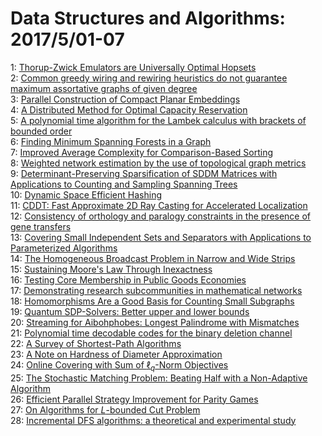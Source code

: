 # Data Structures and Algorithms: 2017/5/01-07  
1: [Thorup-Zwick Emulators are Universally Optimal Hopsets](https://doi.org/10.48550/arXiv.1705.00327)  
2: [Common greedy wiring and rewiring heuristics do not guarantee maximum  assortative graphs of given degree](https://doi.org/10.48550/arXiv.1705.00382)  
3: [Parallel Construction of Compact Planar Embeddings](https://doi.org/10.48550/arXiv.1705.00415)  
4: [A Distributed Method for Optimal Capacity Reservation](https://doi.org/10.48550/arXiv.1705.00677)  
5: [A polynomial time algorithm for the Lambek calculus with brackets of  bounded order](https://doi.org/10.48550/arXiv.1705.00694)  
6: [Finding Minimum Spanning Forests in a Graph](https://doi.org/10.48550/arXiv.1705.00774)  
7: [Improved Average Complexity for Comparison-Based Sorting](https://doi.org/10.48550/arXiv.1705.00849)  
8: [Weighted network estimation by the use of topological graph metrics](https://doi.org/10.48550/arXiv.1705.00892)  
9: [Determinant-Preserving Sparsification of SDDM Matrices with Applications  to Counting and Sampling Spanning Trees](https://doi.org/10.48550/arXiv.1705.00985)  
10: [Dynamic Space Efficient Hashing](https://doi.org/10.48550/arXiv.1705.00997)  
11: [CDDT: Fast Approximate 2D Ray Casting for Accelerated Localization](https://doi.org/10.48550/arXiv.1705.01167)  
12: [Consistency of orthology and paralogy constraints in the presence of  gene transfers](https://doi.org/10.48550/arXiv.1705.01240)  
13: [Covering Small Independent Sets and Separators with Applications to  Parameterized Algorithms](https://doi.org/10.48550/arXiv.1705.01414)  
14: [The Homogeneous Broadcast Problem in Narrow and Wide Strips](https://doi.org/10.48550/arXiv.1705.01465)  
15: [Sustaining Moore's Law Through Inexactness](https://doi.org/10.48550/arXiv.1705.01497)  
16: [Testing Core Membership in Public Goods Economies](https://doi.org/10.48550/arXiv.1705.01570)  
17: [Demonstrating research subcommunities in mathematical networks](https://doi.org/10.48550/arXiv.1705.01591)  
18: [Homomorphisms Are a Good Basis for Counting Small Subgraphs](https://doi.org/10.48550/arXiv.1705.01595)  
19: [Quantum SDP-Solvers: Better upper and lower bounds](https://doi.org/10.48550/arXiv.1705.01843)  
20: [Streaming for Aibohphobes: Longest Palindrome with Mismatches](https://doi.org/10.48550/arXiv.1705.01887)  
21: [Polynomial time decodable codes for the binary deletion channel](https://doi.org/10.48550/arXiv.1705.01963)  
22: [A Survey of Shortest-Path Algorithms](https://doi.org/10.48550/arXiv.1705.02044)  
23: [A Note on Hardness of Diameter Approximation](https://doi.org/10.48550/arXiv.1705.02127)  
24: [Online Covering with Sum of $\ell_q$-Norm Objectives](https://doi.org/10.48550/arXiv.1705.02194)  
25: [The Stochastic Matching Problem: Beating Half with a Non-Adaptive  Algorithm](https://doi.org/10.48550/arXiv.1705.02280)  
26: [Efficient Parallel Strategy Improvement for Parity Games](https://doi.org/10.48550/arXiv.1705.02313)  
27: [On Algorithms for $L$-bounded Cut Problem](https://doi.org/10.48550/arXiv.1705.02390)  
28: [Incremental DFS algorithms: a theoretical and experimental study](https://doi.org/10.48550/arXiv.1705.02613)  